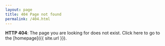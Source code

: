 ```yaml
---
layout: page
title: 404 Page not found
permalink: /404.html
---
```

**HTTP 404**: The page you are looking for does not exist. Click here to go to the [homepage]({{ site.url }}).